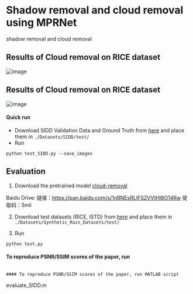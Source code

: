 # Shadow removal and cloud removal using MPRNet
shadow removal and cloud removal
## Results of Cloud removal on RICE dataset

![image](https://github.com/zhangbaijin/MPRNet-Cloud-removal/blob/main/cloud-results.jpg)

## Results of Cloud removal on RICE dataset
![image](https://github.com/zhangbaijin/MPRNet-Cloud-removal/blob/main/shadow-results.jpg)

#### Quick run 
- Download SIDD Validation Data and Ground Truth from [here](https://www.eecs.yorku.ca/~kamel/sidd/benchmark.php) and place them in `./Datasets/SIDD/test/`
- Run
```
python test_SIDD.py --save_images
```
## Evaluation

1. Download the pretrained model [cloud-removal](https://drive.google.com/drive/folders/1hJQVQopWMD0WazeQzZC2eDbtirXkGILO?usp=sharing)

Baidu Drive: 链接：https://pan.baidu.com/s/1nBNEsRLIFS2VVtHl8O14Rw 提取码：5mli

2. Download test datasets (RICE, ISTD) from [here](https://drive.google.com/drive/folders/1PDWggNh8ylevFmrjo-JEvlmqsDlWWvZs?usp=sharing) and place them in `./Datasets/Synthetic_Rain_Datasets/test/`

3. Run
```
python test.py
```

#### To reproduce PSNR/SSIM scores of the paper, run
```

#### To reproduce PSNR/SSIM scores of the paper, run MATLAB script
```
evaluate_SIDD.m
```

